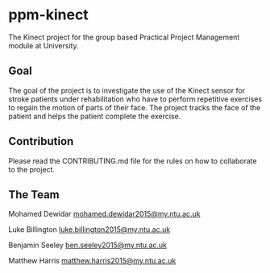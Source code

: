 # ppm-kinect
The Kinect project for the group based Practical Project Management module at University.

## Goal

The goal of the project is to investigate the use of the Kinect sensor for stroke patients under rehabilitation who have to perform repetitive exercises to regain the motion of parts of their face. The project tracks the face of the patient and helps the patient complete the exercise.

## Contribution

Please read the CONTRIBUTING.md file for the rules on how to collaborate to the project.

## The Team

Mohamed Dewidar mohamed.dewidar2015@my.ntu.ac.uk

Luke Billington luke.billington2015@my.ntu.ac.uk

Benjamin Seeley ben.seeley2015@my.ntu.ac.uk

Matthew Harris matthew.harris2015@my.ntu.ac.uk
